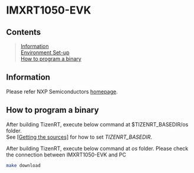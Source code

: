 # IMXRT1050-EVK

## Contents
> [Information](#information)  
> [Environment Set-up](#environment-set-up)  
> [How to program a binary](#how-to-program-a-binary)  

## Information
Please refer NXP Semiconductors [homepage](https://www.nxp.com/support/developer-resources/software-development-tools/i.mx-developer-resources/i.mx-rt1050-evaluation-kit:MIMXRT1050-EVK).

## How to program a binary
After building TizenRT, execute below command at $TIZENRT_BASEDIR/os folder.  
See [[Getting the sources]](https://github.com/Samsung/TizenRT#getting-the-sources) for how to set *TIZENRT_BASEDIR*.

After building TizenRT, execute below command at *os* folder. 
Please check the connection between IMXRT1050-EVK and PC 

```bash
make download
```
